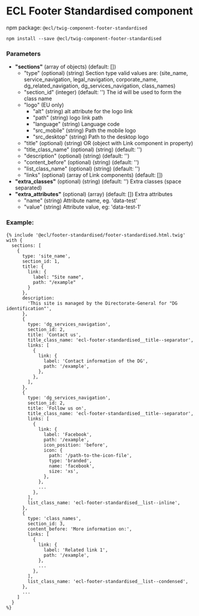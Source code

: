 # ECL Footer Standardised component

npm package: `@ecl/twig-component-footer-standardised`

```shell
npm install --save @ecl/twig-component-footer-standardised
```

### Parameters

- **"sections"** (array of objects) (default: [])
  - "type" (optional) (string) Section type valid values are:
    (site_name, service_navigation, legal_navigation, corporate_name, dg_related_navigation,
    dg_services_navigation, class_names)
  - "section_id" (integer) (default: '') The id will be used to form the class name
  - "logo" (EU only)
    - "alt" (string) alt attribute for the logo link
    - "path" (string) logo link path
    - "language" (string) Language code
    - "src_mobile" (string) Path the mobile logo
    - "src_desktop" (string) Path to the desktop logo
  - "title" (optional) (string) OR (object with Link component in property)
  - "title_class_name" (optional) (string) (default: '')
  - "description" (optional) (string) (default: '')
  - "content_before" (optional) (string) (default: '')
  - "list_class_name" (optional) (string) (default: '')
  - "links" (optional) (array of Link components) (default: [])
- **"extra_classes"** (optional) (string) (default: '') Extra classes (space separated)
- **"extra_attributes"** (optional) (array) (default: []) Extra attributes
  - "name" (string) Attribute name, eg. 'data-test'
  - "value" (string) Attribute value, eg: 'data-test-1'

### Example:

<!-- prettier-ignore -->
```twig
{% include '@ecl/footer-standardised/footer-standardised.html.twig' with { 
  sections: [ 
    { 
      type: 'site_name', 
      section_id: 1,
      title: { 
        link: { 
          label: "Site name", 
          path: "/example" 
        } 
      }, 
      description: 
        'This site is managed by the Directorate-General for "DG identification"', 
      }, 
      { 
        type: 'dg_services_navigation', 
        section_id: 2, 
        title: 'Contact us', 
        title_class_name: 'ecl-footer-standardised__title--separator', 
        links: [ 
          { 
            link: { 
              label: 'Contact information of the DG', 
              path: '/example', 
            }, 
          }, 
        ], 
      }, 
      { 
        type: 'dg_services_navigation', 
        section_id: 2, 
        title: 'Follow us on', 
        title_class_name: 'ecl-footer-standardised__title--separator', 
        links: [ 
          { 
            link: { 
              label: 'Facebook', 
              path: '/example', 
              icon_position: 'before', 
              icon: { 
                path: '/path-to-the-icon-file', 
                type: 'branded', 
                name: 'facebook', 
                size: 'xs', 
              }, 
            }, 
            ... 
          }, 
        ], 
        list_class_name: 'ecl-footer-standardised__list--inline', 
      }, 
      { 
        type: 'class_names', 
        section_id: 3,
        content_before: 'More information on:', 
        links: [ 
          { 
            link: { 
              label: 'Related link 1', 
              path: '/example', 
            }, 
            ... 
          }, 
        ], 
        list_class_name: 'ecl-footer-standardised__list--condensed', 
      }, 
      ... 
    ] 
  } 
%}
```

